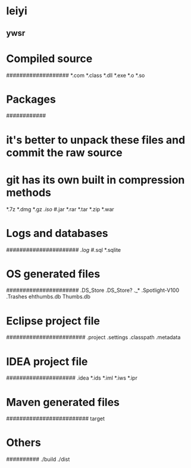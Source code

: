 ﻿leiyi
=====
ywsr
-----
# Compiled source #
###################
*.com
*.class
*.dll
*.exe
*.o
*.so

# Packages #
############
# it's better to unpack these files and commit the raw source
# git has its own built in compression methods
*.7z
*.dmg
*.gz
*.iso
#*.jar
*.rar
*.tar
*.zip
*.war

# Logs and databases #
######################
*.log
#*.sql
*.sqlite

# OS generated files #
######################
.DS_Store
.DS_Store?
._*
.Spotlight-V100
.Trashes
ehthumbs.db
Thumbs.db

# Eclipse project file #
########################
.project
.settings
.classpath
.metadata

# IDEA project file #
#####################
.idea
*.ids
*.iml
*.iws
*.ipr

# Maven generated files #
#########################
target

# Others #
##########
./build
./dist
